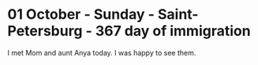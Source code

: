 # 01 October - Sunday - Saint-Petersburg - 367 day of immigration

I met Mom and aunt Anya today. I was happy to see them.